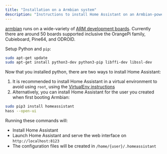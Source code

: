 ```yaml
---
title: "Installation on a Armbian system"
description: "Instructions to install Home Assistant on an Armbian-powered systems."
---
```


[armbian](https://www.armbian.com) runs on a wide-variety of [ARM development boards](https://www.armbian.com/download/). Currently there are around 50 boards supported inclusive the OrangePi family, Cubieboard, Pine64, and ODROID.

Setup Python and `pip`:

```bash
sudo apt-get update
sudo apt-get install python3-dev python3-pip libffi-dev libssl-dev
```

Now that you installed python, there are two ways to install Home Assistant:

1. It is recommended to install Home Assistant in a virtual environment to avoid using `root`, using the [VirtualEnv instructions](/docs/installation/virtualenv/)
2. Alternatively, you can install Home Assistant for the user you created when first booting Armbian:

```bash
sudo pip3 install homeassistant
hass --open-ui
```

Running these commands will:

- Install Home Assistant
- Launch Home Assistant and serve the web interface on `http://localhost:8123`
- The configuration files will be created in `/home/{user}/.homeassistant`
